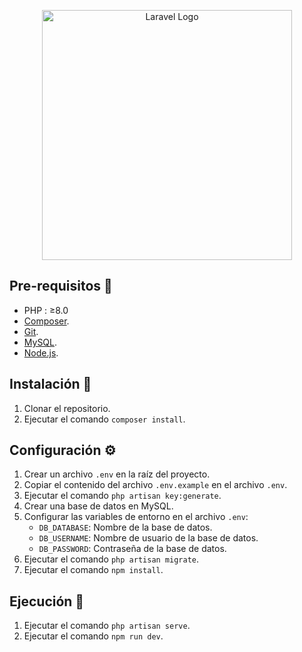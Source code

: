 <p align="center"><a href="https://laravel.com" target="_blank"><img src="https://raw.githubusercontent.com/laravel/art/master/logo-lockup/5%20SVG/2%20CMYK/1%20Full%20Color/laravel-logolockup-cmyk-red.svg" width="400" alt="Laravel Logo"></a></p>

## Pre-requisitos :pencil:

- PHP : ≥8.0
- [Composer](https://getcomposer.org/download/).
- [Git](https://git-scm.com/).
- [MySQL](https://www.mysql.com/downloads/).
- [Node.js](https://nodejs.org/es/download/).

## Instalación :wrench:

1. Clonar el repositorio.
2. Ejecutar el comando `composer install`.

## Configuración :gear:

1. Crear un archivo `.env` en la raíz del proyecto.
2. Copiar el contenido del archivo `.env.example` en el archivo `.env`.
3. Ejecutar el comando `php artisan key:generate`.
4. Crear una base de datos en MySQL.
5. Configurar las variables de entorno en el archivo `.env`:
    - `DB_DATABASE`: Nombre de la base de datos.
    - `DB_USERNAME`: Nombre de usuario de la base de datos.
    - `DB_PASSWORD`: Contraseña de la base de datos.
6. Ejecutar el comando `php artisan migrate`.
7. Ejecutar el comando `npm install`.

## Ejecución :rocket:

1. Ejecutar el comando `php artisan serve`.
2. Ejecutar el comando `npm run dev`.
